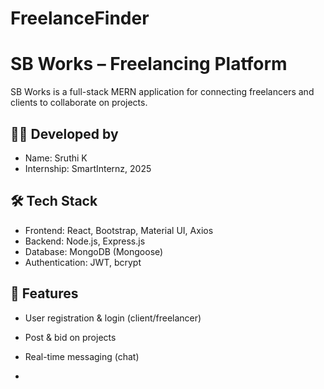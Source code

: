 # FreelanceFinder
# SB Works – Freelancing Platform

SB Works is a full-stack MERN application for connecting freelancers and clients to collaborate on projects.

## 👩‍💻 Developed by
- Name: Sruthi K
- Internship: SmartInternz, 2025

## 🛠️ Tech Stack
- Frontend: React, Bootstrap, Material UI, Axios
- Backend: Node.js, Express.js
- Database: MongoDB (Mongoose)
- Authentication: JWT, bcrypt


## 📂 Features
- User registration & login (client/freelancer)
- Post & bid on projects
- Real-time messaging (chat)

- 
